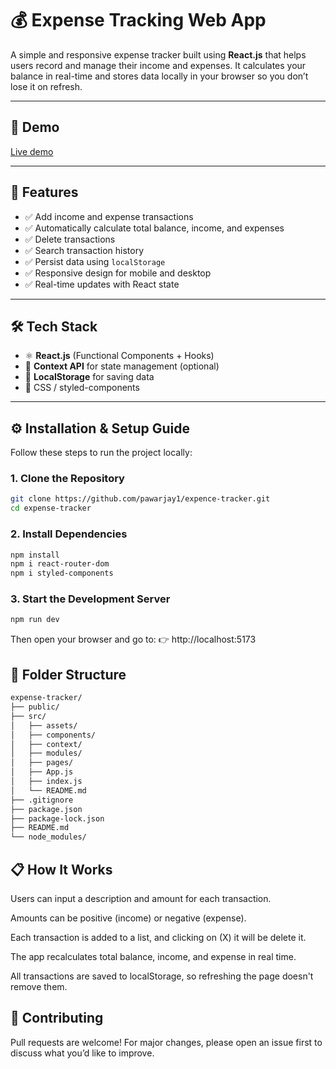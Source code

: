 # 💰 Expense Tracking Web App 

A simple and responsive expense tracker built using **React.js** that helps users record and manage their income and expenses. It calculates your balance in real-time and stores data locally in your browser so you don’t lose it on refresh.

---

## 📸 Demo

<a href="https://expence-tracker-2p7orttx1-pawarjay1s-projects.vercel.app/" > Live demo  </a>

---

## 🧾 Features

- ✅ Add income and expense transactions
- ✅ Automatically calculate total balance, income, and expenses
- ✅ Delete transactions
- ✅ Search transaction history
- ✅ Persist data using `localStorage`
- ✅ Responsive design for mobile and desktop
- ✅ Real-time updates with React state

---

## 🛠 Tech Stack

- ⚛️ **React.js** (Functional Components + Hooks)
- 🎯 **Context API** for state management (optional)
- 💾 **LocalStorage** for saving data
- 🎨 CSS / styled-components 

---

## ⚙️ Installation & Setup Guide

Follow these steps to run the project locally:

### 1. Clone the Repository

```bash
git clone https://github.com/pawarjay1/expence-tracker.git
cd expense-tracker
```
### 2. Install Dependencies

```bash
npm install
npm i react-router-dom
npm i styled-components
```
### 3. Start the Development Server

```bash
npm run dev
```
Then open your browser and go to:
👉 http://localhost:5173


## 📁 Folder Structure

```bash
expense-tracker/
├── public/
├── src/
│   ├── assets/
│   ├── components/
│   ├── context/
│   ├── modules/
│   ├── pages/
│   ├── App.js
│   ├── index.js
│   └── README.md
├── .gitignore
├── package.json
├── package-lock.json
├── README.md
└── node_modules/

```

## 📋 How It Works

Users can input a description and amount for each transaction.

Amounts can be positive (income) or negative (expense).

Each transaction is added to a list, and clicking on (X) it will be delete it.

The app recalculates total balance, income, and expense in real time.

All transactions are saved to localStorage, so refreshing the page doesn't remove them.

## 🤝 Contributing
Pull requests are welcome!
For major changes, please open an issue first to discuss what you’d like to improve.



